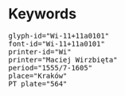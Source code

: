 # Keywords
<pre>
glyph-id="Wi-11+11a0101"
font-id="Wi-11+11a0101"
printer-id="Wi"
printer="Maciej Wirzbięta"
period="1555/7-1605"
place="Kraków"
PT plate="564"
</pre>
